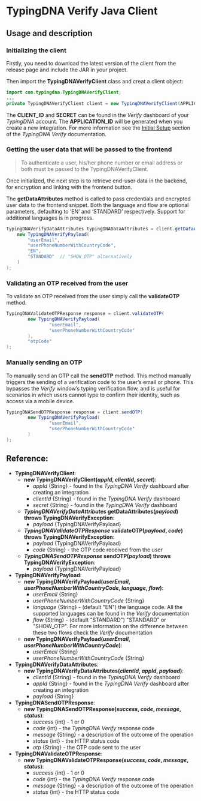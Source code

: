 # TypingDNA Verify Java Client

## Usage and description

### Initializing the client

Firstly, you need to download the latest version of the client from the release page and include the JAR in your project.

Then import the __TypingDNAVerifyClient__ class and creat a client object:

```java
import com.typingdna.TypingDNAVerifyClient;
...
private TypingDNAVerifyClient client = new TypingDNAVerifyClient(APPLICATION_ID, CLIENT_ID, SECRET);
```

The __CLIENT_ID__ and __SECRET__ can be found in the *Verify* dashboard of your *TypingDNA* account. The __APPLICATION_ID__ will be generated when you create a new integration. For more information see the [Initial Setup](https://verify.typingdna.com/docs#api-setup) section of the *TypingDNA Verify* documentation.

### Getting the user data that will be passed to the frontend

> To authenticate a user, his/her phone number or email address or both must be passed to the TypingDNAVerifyClient.

Once initialized, the next step is to retrieve end-user data in the backend, for encryption and linking with the frontend button.

The __getDataAttributes__ method is called to pass credentials and encrypted user data to the frontend snippet. Both the language and flow are optional parameters, defaulting to ‘EN’ and ‘STANDARD’ respectively. Support for additional languages is in progress.

```java
TypingDNAVerifyDataAttributes typingDNADataAttributes = client.getDataAttributes(
    new TypingDNAVerifyPayload(
        "userEmail",
        "userPhoneNumberWithCountryCode",
        "EN",
        "STANDARD"  // "SHOW_OTP" alternatively
    )
);
```

### Validating an OTP received from the user

To validate an OTP received from the user simply call the __validateOTP__ method.

```java
TypingDNAValidateOTPResponse response = client.validateOTP(
        new TypingDNAVerifyPayload(
                "userEmail",
                "userPhoneNumberWithCountryCode"
        ),
        "otpCode"
);
```

### Manually sending an OTP

To manually send an OTP call the __sendOTP__ method. This method manually triggers the sending of a verification code to the user’s email or phone. This bypasses the *Verify* window’s typing verification flow, and is useful for scenarios in which users cannot type to confirm their identity, such as access via a mobile device.
  
```java
TypingDNASendOTPResponse response = client.sendOTP(
        new TypingDNAVerifyPayload(
                "userEmail",
                "userPhoneNumberWithCountryCode"
        )
);
```

## Reference:
- __TypingDNAVerifyClient__:
    - __new TypingDNAVerifyClient(*appId*, *clientId*, *secret*)__:
        - *appId* {String} - found in the *TypingDNA Verify* dashboard after creating an integration
        - *clientId* {String} - found in the *TypingDNA Verify* dashboard
        - *secret* {String} - found in the *TypingDNA Verify* dashboard
    - __*TypingDNAVerifyDataAttributes* getDataAttributes(*payload*) throws TypingDNAVerifyException__:
        - *payload* {TypingDNAVerifyPayload}
    - __*TypingDNAValidateOTPResponse* validateOTP(*payload*, *code*) throws TypingDNAVerifyException__:
        - *payload* {TypingDNAVerifyPayload}
        - *code* {String} - the OTP code received from the user
    - __*TypingDNASendOTPResponse* sendOTP(*payload*) throws TypingDNAVerifyException__:
        - *payload* {TypingDNAVerifyPayload}
- __TypingDNAVerifyPayload__:
    - __new TypingDNAVerifyPayload(*userEmail*, *userPhoneNumberWithCountryCode*, *language*, *flow*)__:
        - *userEmail* {String}
        - *userPhoneNumberWithCountryCode* {String}
        - *language* {String} - (default "EN") the language code. All the supported languages can be found in the *Verify* documentation
        - *flow* {String} - (default "STANDARD") "STANDARD" or "SHOW_OTP". For more information on the difference between these two flows check the *Verify* documentation
    - __new TypingDNAVerifyPayload(*userEmail*, *userPhoneNumberWithCountryCode*)__:
        - *userEmail* {String}
        - *userPhoneNumberWithCountryCode* {String}
- __TypingDNAVerifyDataAttributes__:
    - __new TypingDNAVerifyDataAttributes(*clientId*, *appId*, *payload*)__:
        - *clientId* {String} - found in the *TypingDNA Verify* dashboard
        - *appId* {String} - found in the *TypingDNA Verify* dashboard after creating an integration
        - *payload* {String}
- __TypingDNASendOTPResponse__:
    - __new TypingDNASendOTPResponse(*success*, *code*, *message*, *status*)__:
        - *success* {int} - 1 or 0
        - *code* {int} - the *TypingDNA Verify* response code
        - *message* {String} - a description of the outcome of the operation
        - *status* {int} - the HTTP status code
        - *otp* {String} - the OTP code sent to the user
- __TypingDNAValidateOTPResponse__:
    - __new TypingDNAValidateOTPResponse(*success*, *code*, *message*, *status*)__:
        - *success* {int} - 1 or 0
        - *code* {int} - the *TypingDNA Verify* response code
        - *message* {String} - a description of the outcome of the operation
        - *status* {int} - the HTTP status code
